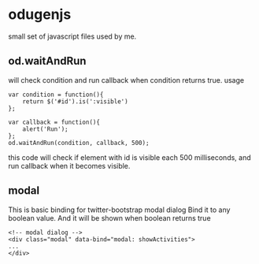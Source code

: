 odugenjs
=============

small set of javascript files used by me.

od.waitAndRun
-----------

will check condition and run callback when condition returns true.
usage

	var condition = function(){
		return $('#id').is(':visible')
	};
	
	var callback = function(){
		alert('Run');
	};
	od.waitAndRun(condition, callback, 500);

this code will check if element with id is visible each 500 milliseconds, and run callback when it becomes visible.

modal
-----------

This is basic binding for twitter-bootstrap modal dialog
Bind it to any boolean value. And it will be shown when boolean returns true

	<!-- modal dialog -->
    <div class="modal" data-bind="modal: showActivities">
	...
	</div>